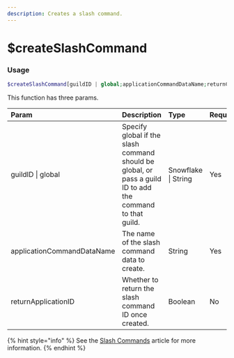 ```yaml
---
description: Creates a slash command.
---
```


# $createSlashCommand
### Usage
```php
$createSlashCommand[guildID | global;applicationCommandDataName;returnCommandID]
```
This function has three params.

| Param | Description | Type | Required
| :---- | :---- | :---- | :----
| guildID \| global | Specify global if the slash command should be global, or pass a guild ID to add the command to that guild. | Snowflake \| String | Yes
| applicationCommandDataName | The name of the slash command data to create. | String | Yes
| returnApplicationID | Whether to return the slash command ID once created. | Boolean | No

{% hint style="info" %}
See the [Slash Commands](/src/guides/slash-commands.md) article for more information.
{% endhint %}